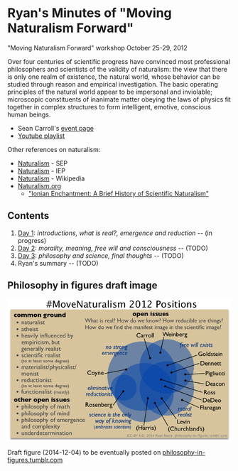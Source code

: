 Ryan's Minutes of "Moving Naturalism Forward"
================================================================================

"Moving Naturalism Forward" workshop October 25-29, 2012

Over four centuries of scientific progress have convinced most professional philosophers and scientists of the validity of naturalism: the view that there is only one realm of existence, the natural world, whose behavior can be studied through reason and empirical investigation. The basic operating principles of the natural world appear to be impersonal and inviolable; microscopic constituents of inanimate matter obeying the laws of physics fit together in complex structures to form intelligent, emotive, conscious human beings.

-   Sean Carroll's [event page](http://preposterousuniverse.com/naturalism2012/)
-   [Youtube playlist](https://www.youtube.com/watch?v=Ju4C_ITlBsU&list=PLrxfgDEc2NxYQuZ5T6CSdS8uafdh0kmDL)

Other references on naturalism:

-   [Naturalism](http://plato.stanford.edu/entries/naturalism/) - SEP
-   [Naturalism](http://www.iep.utm.edu/naturali/) - IEP
-   [Naturalism](http://en.wikipedia.org/wiki/Naturalism_(philosophy)) - Wikipedia
-   [Naturalism.org](http://www.naturalism.org/) 
    -   ["Ionian Enchantment: A Brief History of Scientific Naturalism"](http://www.naturalism.org/history.htm)


Contents
--------------------------------------------------------------------------------

1.  [Day 1](day1.html): *introductions, what is real?, emergence and reduction*  -- (in progress)
1.  [Day 2](day2.html): *morality, meaning, free will and consciousness*  -- (TODO)
1.  [Day 3](day3.html): *philosophy and science, final thoughts*  -- (TODO)
1.  Ryan's summary  -- (TODO)


Philosophy in figures draft image
--------------------------------------------------------------------------------

<img src="img/move-naturalism-2012-positions.png" alt="Move Naturalism Forward 2012 positions" title="draft" width="700"/>

Draft figure (2014-12-04) to be eventually posted on [philosophy-in-figures.tumblr.com](http://philosophy-in-figures.tumblr.com/)


